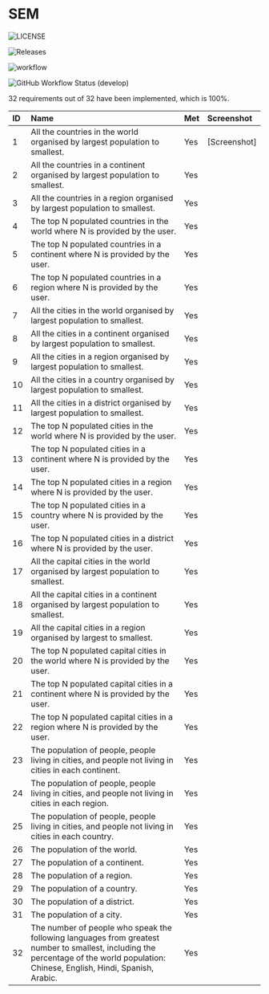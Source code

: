 # SEM

![LICENSE](https://img.shields.io/github/license/40346200Aidan/sem.svg?style=flat-square)

![Releases](https://img.shields.io/github/release/40346200Aidan/sem/all.svg?style=flat-square)

![workflow](https://github.com/40346200Aidan/sem/actions/workflows/main.yml/badge.svg)

![GitHub Workflow Status (develop)](https://img.shields.io/github/actions/workflow/status/40081168LJ/sem/main.yml?branch=develop)

32 requirements out of 32 have been implemented, which is 100%.

| ID  | Name                                                                                                                                                                                               | Met  | Screenshot |
|:----|:---------------------------------------------------------------------------------------------------------------------------------------------------------------------------------------------------|:-----|:-----------|
| 1   | All the countries in the world organised by largest population to smallest.                                                                                                                        | Yes  | [Screenshot] |
| 2   | All the countries in a continent organised by largest population to smallest.                                                                                                                      | Yes  |
| 3   | All the countries in a region organised by largest population to smallest.                                                                                                                         | Yes  |
| 4   | The top N populated countries in the world where N is provided by the user.                                                                                                                        | Yes  |
| 5   | The top N populated countries in a continent where N is provided by the user.                                                                                                                      | Yes  |
| 6   | The top N populated countries in a region where N is provided by the user.                                                                                                                         | Yes  |
| 7   | All the cities in the world organised by largest population to smallest.                                                                                                                           | Yes  |
| 8   | All the cities in a continent organised by largest population to smallest.                                                                                                                         | Yes  |
| 9   | All the cities in a region organised by largest population to smallest.                                                                                                                            | Yes  |
| 10  | All the cities in a country organised by largest population to smallest.                                                                                                                           | Yes  |
| 11  | All the cities in a district organised by largest population to smallest.                                                                                                                          | Yes  |
| 12  | The top N populated cities in the world where N is provided by the user.                                                                                                                           | Yes  |
| 13  | The top N populated cities in a continent where N is provided by the user.                                                                                                                         | Yes  |
| 14  | The top N populated cities in a region where N is provided by the user.                                                                                                                            | Yes  |
| 15  | The top N populated cities in a country where N is provided by the user.                                                                                                                           | Yes  |
| 16  | The top N populated cities in a district where N is provided by the user.                                                                                                                          | Yes  |
| 17  | All the capital cities in the world organised by largest population to smallest.                                                                                                                   | Yes  |
| 18  | All the capital cities in a continent organised by largest population to smallest.                                                                                                                 | Yes  |
| 19  | All the capital cities in a region organised by largest to smallest.                                                                                                                               | Yes  |
| 20  | The top N populated capital cities in the world where N is provided by the user.                                                                                                                   | Yes  |
| 21  | The top N populated capital cities in a continent where N is provided by the user.                                                                                                                 | Yes  |
| 22  | The top N populated capital cities in a region where N is provided by the user.                                                                                                                    | Yes  |
| 23  | The population of people, people living in cities, and people not living in cities in each continent.                                                                                              | Yes  |
| 24  | The population of people, people living in cities, and people not living in cities in each region.                                                                                                 | Yes  |
| 25  | The population of people, people living in cities, and people not living in cities in each country.                                                                                                | Yes  |
| 26  | The population of the world.                                                                                                                                                                       | Yes  |
| 27  | The population of a continent.                                                                                                                                                                     | Yes  |
| 28  | The population of a region.                                                                                                                                                                        | Yes  |
| 29  | The population of a country.                                                                                                                                                                       | Yes  |
| 30  | The population of a district.                                                                                                                                                                      | Yes  |
| 31  | The population of a city.                                                                                                                                                                          | Yes  |
| 32  | The number of people who speak the following languages from greatest number to smallest, including the percentage of the world population: Chinese, English, Hindi, Spanish, Arabic. | Yes  |
